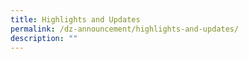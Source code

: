 ```yaml
---
title: Highlights and Updates
permalink: /dz-announcement/highlights-and-updates/
description: ""
---
```

